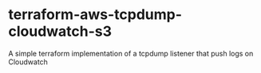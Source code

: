 # terraform-aws-tcpdump-cloudwatch-s3
A simple terraform implementation of a tcpdump listener that push logs on Cloudwatch
